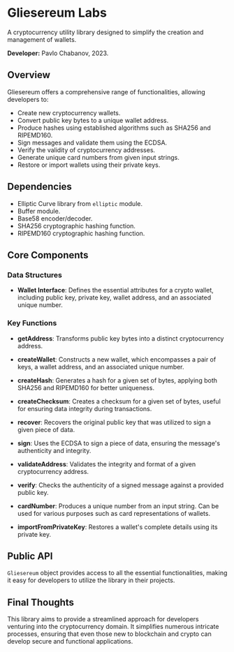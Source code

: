 # Gliesereum Labs

A cryptocurrency utility library designed to simplify the creation and management of wallets.

**Developer:** Pavlo Chabanov, 2023.

## Overview

Gliesereum offers a comprehensive range of functionalities, allowing developers to:
- Create new cryptocurrency wallets.
- Convert public key bytes to a unique wallet address.
- Produce hashes using established algorithms such as SHA256 and RIPEMD160.
- Sign messages and validate them using the ECDSA.
- Verify the validity of cryptocurrency addresses.
- Generate unique card numbers from given input strings.
- Restore or import wallets using their private keys.

## Dependencies

- Elliptic Curve library from `elliptic` module.
- Buffer module.
- Base58 encoder/decoder.
- SHA256 cryptographic hashing function.
- RIPEMD160 cryptographic hashing function.

## Core Components

### Data Structures

- **Wallet Interface**: Defines the essential attributes for a crypto wallet, including public key, private key, wallet address, and an associated unique number.

### Key Functions

- **getAddress**: Transforms public key bytes into a distinct cryptocurrency address.

- **createWallet**: Constructs a new wallet, which encompasses a pair of keys, a wallet address, and an associated unique number.

- **createHash**: Generates a hash for a given set of bytes, applying both SHA256 and RIPEMD160 for better uniqueness.

- **createChecksum**: Creates a checksum for a given set of bytes, useful for ensuring data integrity during transactions.

- **recover**: Recovers the original public key that was utilized to sign a given piece of data.

- **sign**: Uses the ECDSA to sign a piece of data, ensuring the message's authenticity and integrity.

- **validateAddress**: Validates the integrity and format of a given cryptocurrency address.

- **verify**: Checks the authenticity of a signed message against a provided public key.

- **cardNumber**: Produces a unique number from an input string. Can be used for various purposes such as card representations of wallets.

- **importFromPrivateKey**: Restores a wallet's complete details using its private key.

## Public API

`Gliesereum` object provides access to all the essential functionalities, making it easy for developers to utilize the library in their projects.

## Final Thoughts

This library aims to provide a streamlined approach for developers venturing into the cryptocurrency domain. It simplifies numerous intricate processes, ensuring that even those new to blockchain and crypto can develop secure and functional applications.
